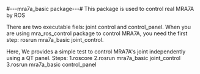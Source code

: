 #---mra7a_basic package---#
This package is used to control real MRA7A by ROS

There are two executable fiels: joint control and control_panel.
When you are using mra_ros_control package to control MRA7A, you need the first step: rosrun mra7a_basic joint_control.

Here, We provides a simple test to control MRA7A's joint independently using a QT panel.
Steps:
1.roscore
2.rosrun mra7a_basic joint_control
3.rosrun mra7a_basic control_panel
